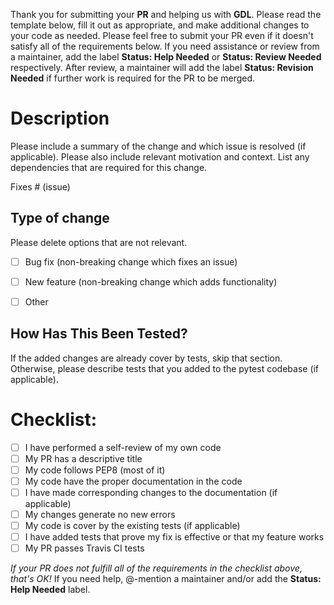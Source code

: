 Thank you for submitting your **PR** and helping us with **GDL**.
Please read the template below, fill it out as appropriate, and make additional changes to your code as needed. 
Please feel free to submit your PR even if it doesn't satisfy all of the requirements below.
If you need assistance or review from a maintainer, add the label __Status: Help Needed__ or __Status: Review Needed__ respectively.
After review, a maintainer will add the label __Status: Revision Needed__ if further work is required for the PR to be merged.

# Description

Please include a summary of the change and which issue is resolved (if applicable). 
Please also include relevant motivation and context. 
List any dependencies that are required for this change.

Fixes # (issue)

## Type of change

Please delete options that are not relevant.

- [ ] Bug fix (non-breaking change which fixes an issue)
- [ ] New feature (non-breaking change which adds functionality)
- [ ] Other 


## How Has This Been Tested?

If the added changes are already cover by tests, skip that section.
Otherwise, please describe tests that you added to the pytest codebase (if applicable).

# Checklist:

- [ ] I have performed a self-review of my own code
- [ ] My PR has a descriptive title
- [ ] My code follows PEP8 (most of it)
- [ ] My code have the proper documentation in the code
- [ ] I have made corresponding changes to the documentation (if applicable)
- [ ] My changes generate no new errors
- [ ] My code is cover by the existing tests (if applicable)
- [ ] I have added tests that prove my fix is effective or that my feature works
- [ ] My PR passes Travis CI tests

_If your PR does not fulfill all of the requirements in the checklist above, that's OK!_ If you need help, @-mention a maintainer and/or add the __Status: Help Needed__ label.
